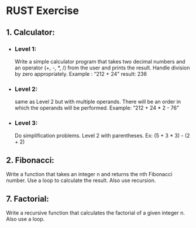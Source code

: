 # RUST Exercise

## 1. Calculator: 
- ### Level 1: 
   Write a simple calculator program that takes two decimal numbers and an operator (+, -, *, /) from the user and prints the result. Handle division by zero appropriately. Example : “212 + 24” result: 236
- ### Level 2:
    same as Level 2 but with multiple operands. There will be an order in which the operands will be performed. Example: “212 + 24 * 2 - 76”
- ### Level 3: 
    Do simplification problems. Level 2 with parentheses. Ex: (5 + 3 * 3) - (2 + 2)
## 2. Fibonacci:
Write a function that takes an integer n and returns the nth Fibonacci number. Use a loop to calculate the result. Also use recursion.
## 7. Factorial:
Write a recursive function that calculates the factorial of a given integer n. Also use a loop.